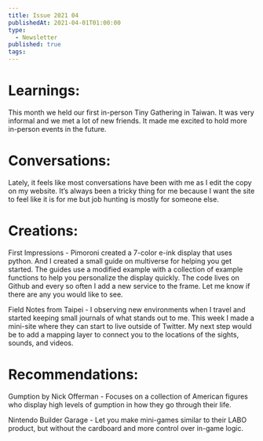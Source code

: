 ```yaml
---
title: Issue 2021 04
publishedAt: 2021-04-01T01:00:00
type:
  - Newsletter
published: true
tags:
---
```


# Learnings: 

This month we held our first in-person Tiny Gathering in Taiwan. It was very informal and we met a lot of new friends. It made me excited to hold more in-person events in the future.

# Conversations:

Lately, it feels like most conversations have been with me as I edit the copy on my website. It’s always been a tricky thing for me because I want the site to feel like it is for me but job hunting is mostly for someone else.

# Creations:

First Impressions - Pimoroni created a 7-color e-ink display that uses python. And I created a small guide on multiverse for helping you get started. The guides use a modified example with a collection of example functions to help you personalize the display quickly. The code lives on Github and every so often I add a new service to the frame. Let me know if there are any you would like to see.

Field Notes from Taipei - I observing new environments when I travel and started keeping small journals of what stands out to me. This week I made a mini-site where they can start to live outside of Twitter. My next step would be to add a mapping layer to connect you to the locations of the sights, sounds, and videos.

# Recommendations:

Gumption by Nick Offerman - Focuses on a collection of American figures who display high levels of gumption in how they go through their life.

Nintendo Builder Garage - Let you make mini-games similar to their LABO product, but without the cardboard and more control over in-game logic.
